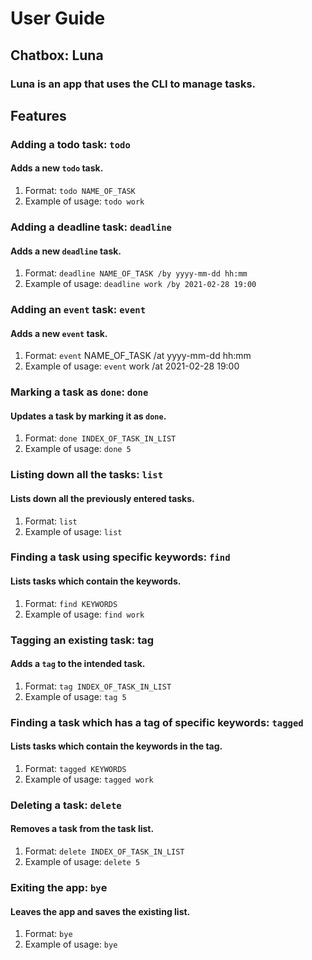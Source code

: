 # **User Guide**

## **Chatbox: Luna**

### Luna is an app that uses the CLI to manage tasks.

## **Features**


### **Adding a todo task: `todo`**

#### Adds a new `todo` task.
1. Format: `todo NAME_OF_TASK`
1. Example of usage: `todo work`


### **Adding a deadline task: `deadline`**

#### Adds a new `deadline` task.
1. Format: `deadline NAME_OF_TASK /by yyyy-mm-dd hh:mm`
1. Example of usage: `deadline work /by 2021-02-28 19:00`


### **Adding an `event` task: `event`**

#### Adds a new `event` task.
1. Format: `event` NAME_OF_TASK /at yyyy-mm-dd hh:mm
1. Example of usage: `event` work /at 2021-02-28 19:00


### **Marking a task as `done`: `done`**

#### Updates a task by marking it as `done`.
1. Format: `done INDEX_OF_TASK_IN_LIST`
1. Example of usage: `done 5`


### **Listing down all the tasks: `list`**

#### Lists down all the previously entered tasks.
1. Format: `list`
1. Example of usage: `list`


### **Finding a task using specific keywords: `find`**

#### Lists tasks which contain the keywords.
1. Format: `find KEYWORDS`
1. Example of usage: `find work`


### **Tagging an existing task: tag**

#### Adds a `tag` to the intended task.
1. Format: `tag INDEX_OF_TASK_IN_LIST`
1. Example of usage: `tag 5`


### **Finding a task which has a tag of specific keywords: `tagged`**

#### Lists tasks which contain the keywords in the tag.
1. Format: `tagged KEYWORDS`
1. Example of usage: `tagged work`


### **Deleting a task: `delete`**

#### Removes a task from the task list.
1. Format: `delete INDEX_OF_TASK_IN_LIST`
1. Example of usage: `delete 5`


### **Exiting the app: `by`e**

#### Leaves the app and saves the existing list.
1. Format: `bye`
1. Example of usage: `bye`
